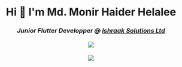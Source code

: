 <h1 align="center">Hi 👋 I'm Md. Monir Haider Helalee</h1>
<h3><p align = "center"><em>Junior Flutter Developper @ <a href="https://www.ishraak.com/">Ishraak Solutions Ltd</a><br>
<!-- <h3><p align = "center">Mobile App Developer | Flutter</h3> <br> -->
  <br>

<!--
**voidMonir/voidMonir** is a ✨ _special_ ✨ repository because its `README.md` (this file) appears on your GitHub profile.

<div align="center" desplay="flex">
   <!-- ###  Contribution Stats -->
  <a href="https://github.com/voidMonir">
    <img align="center" src="https://github-readme-stats.vercel.app/api?username=voidMonir&show_icons=true&theme=react&count_private=true&include_all_commits=true&hide_border=true&&hide=stars,prs,contribs"/>
  </a>
<br>
  <br>
  <!-- ###  Language Stats -->
  <a href="https://github.com/voidMonir">

  <img align="center" src="https://github-readme-stats.vercel.app/api/top-langs/?username=voidMonir&theme=react&layout=compact&hide_border=true&langs_count=8&hide=html,css" />
  </a>
</div>

<!-- Here are some ideas to get you started:

- 🔭 I’m currently working on ...
- 🌱 I’m currently learning ...
- 👯 I’m looking to collaborate on ...
- 🤔 I’m looking for help with ...
- 💬 Ask me about ...
- 📫 How to reach me: ...
- 😄 Pronouns: ...
- ⚡ Fun fact: ... -->
